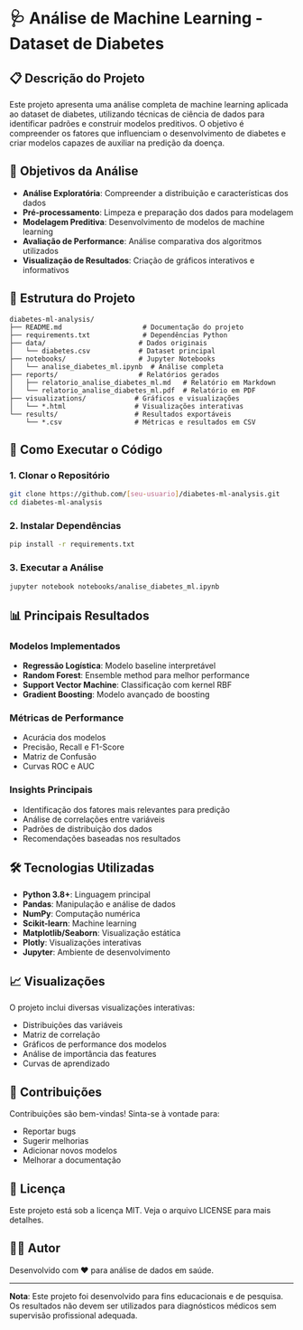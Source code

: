 # 🩺 Análise de Machine Learning - Dataset de Diabetes

## 📋 Descrição do Projeto

Este projeto apresenta uma análise completa de machine learning aplicada ao dataset de diabetes, utilizando técnicas de ciência de dados para identificar padrões e construir modelos preditivos. O objetivo é compreender os fatores que influenciam o desenvolvimento de diabetes e criar modelos capazes de auxiliar na predição da doença.

## 🎯 Objetivos da Análise

- **Análise Exploratória**: Compreender a distribuição e características dos dados
- **Pré-processamento**: Limpeza e preparação dos dados para modelagem
- **Modelagem Preditiva**: Desenvolvimento de modelos de machine learning
- **Avaliação de Performance**: Análise comparativa dos algoritmos utilizados
- **Visualização de Resultados**: Criação de gráficos interativos e informativos

## 📁 Estrutura do Projeto

```
diabetes-ml-analysis/
├── README.md                    # Documentação do projeto
├── requirements.txt             # Dependências Python
├── data/                       # Dados originais
│   └── diabetes.csv            # Dataset principal
├── notebooks/                  # Jupyter Notebooks
│   └── analise_diabetes_ml.ipynb  # Análise completa
├── reports/                    # Relatórios gerados
│   ├── relatorio_analise_diabetes_ml.md   # Relatório em Markdown
│   └── relatorio_analise_diabetes_ml.pdf  # Relatório em PDF
├── visualizations/            # Gráficos e visualizações
│   └── *.html                 # Visualizações interativas
└── results/                   # Resultados exportáveis
    └── *.csv                  # Métricas e resultados em CSV
```

## 🚀 Como Executar o Código

### 1. Clonar o Repositório
```bash
git clone https://github.com/[seu-usuario]/diabetes-ml-analysis.git
cd diabetes-ml-analysis
```

### 2. Instalar Dependências
```bash
pip install -r requirements.txt
```

### 3. Executar a Análise
```bash
jupyter notebook notebooks/analise_diabetes_ml.ipynb
```

## 📊 Principais Resultados

### Modelos Implementados
- **Regressão Logística**: Modelo baseline interpretável
- **Random Forest**: Ensemble method para melhor performance
- **Support Vector Machine**: Classificação com kernel RBF
- **Gradient Boosting**: Modelo avançado de boosting

### Métricas de Performance
- Acurácia dos modelos
- Precisão, Recall e F1-Score
- Matriz de Confusão
- Curvas ROC e AUC

### Insights Principais
- Identificação dos fatores mais relevantes para predição
- Análise de correlações entre variáveis
- Padrões de distribuição dos dados
- Recomendações baseadas nos resultados

## 🛠️ Tecnologias Utilizadas

- **Python 3.8+**: Linguagem principal
- **Pandas**: Manipulação e análise de dados
- **NumPy**: Computação numérica
- **Scikit-learn**: Machine learning
- **Matplotlib/Seaborn**: Visualização estática
- **Plotly**: Visualizações interativas
- **Jupyter**: Ambiente de desenvolvimento

## 📈 Visualizações

O projeto inclui diversas visualizações interativas:
- Distribuições das variáveis
- Matriz de correlação
- Gráficos de performance dos modelos
- Análise de importância das features
- Curvas de aprendizado

## 🤝 Contribuições

Contribuições são bem-vindas! Sinta-se à vontade para:
- Reportar bugs
- Sugerir melhorias
- Adicionar novos modelos
- Melhorar a documentação

## 📄 Licença

Este projeto está sob a licença MIT. Veja o arquivo LICENSE para mais detalhes.

## 👨‍💻 Autor

Desenvolvido com ❤️ para análise de dados em saúde.

---

**Nota**: Este projeto foi desenvolvido para fins educacionais e de pesquisa. Os resultados não devem ser utilizados para diagnósticos médicos sem supervisão profissional adequada.
